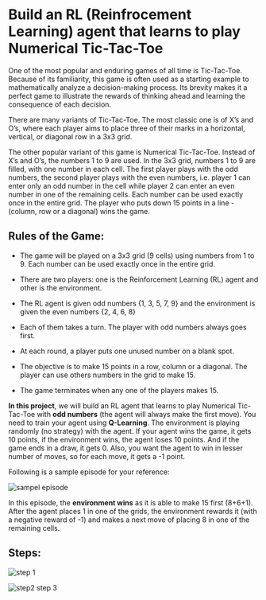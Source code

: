 # Build an RL (Reinfrocement Learning) agent that learns to play Numerical Tic-Tac-Toe

One of the most popular and enduring games of all time is Tic-Tac-Toe. Because of its familiarity, this game is often used as a starting example to mathematically analyze a decision-making process. Its brevity makes it a perfect game to illustrate the rewards of thinking ahead and learning the consequence of each decision.

There are many variants of Tic-Tac-Toe. The most classic one is of X’s and O’s, where each player aims to place three of their marks in a horizontal, vertical, or diagonal row in a 3x3 grid.

The other popular variant of this game is Numerical Tic-Tac-Toe. Instead of X’s and O’s, the numbers 1 to 9 are used. In the 3x3 grid, numbers 1 to 9 are filled, with one number in each cell. The first player plays with the odd numbers, the second player plays with the even numbers, i.e. player 1 can enter only an odd number in the cell while player 2 can enter an even number in one of the remaining cells. Each number can be used exactly once in the entire grid. The player who puts down 15 points in a line - (column, row or a diagonal) wins the game. 

## Rules of the Game:
* The game will be played on a 3x3 grid (9 cells) using numbers from 1 to 9. Each number can be used exactly once in the entire grid.

* There are two players: one is the Reinforcement Learning (RL) agent and other is the environment.

* The RL agent is given odd numbers {1, 3, 5, 7, 9} and the environment is given the even numbers {2, 4, 6, 8}

* Each of them takes a turn. The player with odd numbers always goes first.

* At each round, a player puts one unused number on a blank spot.

* The objective is to make 15 points in a row, column or a diagonal. The player can use others numbers in the grid to make 15.

* The game terminates when any one of the players makes 15.

**In this project**, we will build an RL agent that learns to play Numerical Tic-Tac-Toe with **odd numbers** (the agent will always make the first move). You need to train your agent using **Q-Learning**. The environment is playing randomly (no strategy) with the agent. If your agent wins the game, it gets 10 points, if the environment wins, the agent loses 10 points. And if the game ends in a draw, it gets 0. Also, you want the agent to win in lesser number of moves, so for each move, it gets a -1 point.

Following is a sample episode for your reference:


![sampel episode](/images/sample.png)


In this episode, the **environment wins** as it is able to make 15 first (8+6+1).  After the agent places 1 in one of the grids, the environment rewards it (with a negative reward of -1) and makes a next move of placing 8 in one of the remaining cells.

## Steps:

![step 1](/images/step1.png)

![step2 step 3](/images/step2.png)
